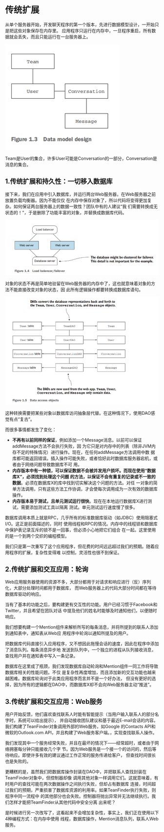 传统扩展
===================================================================================
从单个服务器开始，开发聊天程序的第一个版本，先进行数据模型设计，一开始只是把这些对象保存在内存里。
应用程序只运行在内存中，一旦程序重启，所有数据就会丢失，而且只能运行在一台服务器上。

![数据模型设计](img/5.png)

Team是User的集合，许多User可能是Conversation的一部分，Conversation是消息的集合。

## 1.传统扩展和持久性：一切移入数据库
接下来，我们在应用中引入数据库，并运行两台Web服务器，在Web服务器之前放置负载均衡器。因为不能仅仅
在内存中保存对象了，所以代码将变得更加复杂。如何保证两台服务器上的数据一致性？团队中有的人建议“我
们需要转换成无状态的！”，于是删除了功能丰富的对象，并替换成数据库代码。

![负载平衡器/容错](img/6.png)

对象的状态不再是简单地驻留在Web服务器的内存中了，这也就意味着对象的方法不能直接改变对象的状态，因
此所有逻辑操作都要转换成数据库语句。

![数据访问对象](img/7.png)

这种转换需要把某些对象以数据库访问抽象层代替。在这种情况下，使用DAO感觉有点“复古”。

而很多事情都发生了变化：
+ **不再有以前同样的保证**，例如添加一个Message消息。以前可以保证addMessage方法不会执行失败，因
为它只是对内存中的列表（除非JVM内存不足的特殊情况）进行操作。现在，在任何addMessage方法调用中数
据库都可能返回错误。插入操作可能失败，或者恰好此时数据库服务器宕机，或者由于网络问题导致数据库不可
用。
+ **内存版本中有一种锁，可以保证数据不会被并发用户损坏。而现在使用“数据库X”，必须找到处理这个问题
的方法，以保证不会有重复的记录或不一致的数据**。必须在数据库X的库中找到切实解决这个问题的方法。对任
一对象的简单方法调用，只有这些方法工作协调，才会使每次调用成为一次有效的数据库操作。
+ **内存版本易于测试，且单元测试运行很快**。现在在本地运行数据库X进行测试，需要添加测试工具以隔离
测试。单元测试运行速度慢了很多。

数据库调用本质上就是RPC，几乎所有的标准数据库驱动（如JDBC）使用阻塞式I/O。这正是前面描述的，同时
使用线程和RPC的情况。内存中的线程锁和数据库中保护表记录互斥的锁不是一回事，但必须小心地把它们组合
在一起。这里使用的是一个到两个交织的编程模型。

我们只是第一次重写了这个应用程序，但花费的时间远远超过我们的预期。随着应用程序的扩展，复杂性变得难
以控制，灵活性也很不到保证。

## 2.传统扩展和交互应用：轮询
Web应用服务器使用的资源不多，大部分都用于对请求和响应进行（反）序列化，大部分处理时间都用于数据库，
而Web服务器上的代码大部分时间都在等待数据库驱动的响应。

当有了基本的功能之后，要构建更有交互性的功能。用户已经习惯于Facebook和Twitter，并且希望在团队对话
中提及他们的姓名时能够及时通知他们，以便随时响应。

我们想要构建一个Mention组件来解析所写的每条消息，并将所提到的联系人添加到通知表中，通知表从Web应
用程序中轮询以通知所提及的用户。

把数据库代码直接引入应用程序，又不想因此拖慢会话的速度，因此在程序中添加了消息队列。每条消息异步地
发送到队列中，一个独立的进程从队列接收消息，查找用户并在通知表中写入一条记录。

数据库在这里成了瓶颈，我们发现数据库自动轮询和Mention组件一同工作将导致数据库相关的性能问题。不仅
是复杂性再度增加，而且添加新的交互功能也越来越困难。数据库轮询对于此类应用程序而言并不是一个好办法，
但没有更好的选择，因为所有的逻辑都在DAO中，而数据库X却不会向Web服务器主动“推送”。

## 3.传统扩展和交互应用：Web服务
用户开始反馈，他们喜欢查找联系人时能有智能提示（当用户输入联系人的部分名字时，系统可以给出提示），
并自动接收团队建议和基于最近E-mail会话的内容。我们构建了TeanFinder对象调用外部的Web服务，如Google
的Contacts API和微软的Outlook.com API，并且构建了Web服务客户端。，实现查找联系人操作。

我们发现其中一个服务经常失败，并且在最坏的情况下——经常超时，或者由于网络拥塞每分钟只能接收几个字
节。因为Web服务是一个接一个的访问的，然后等待响应。即使许多有效的建议通过工作正常的服务传递给客户，
但查找时间很长也是失败的。

更糟糕的是，虽然我们把数据库操作封装在DAO中，并把联系人查找封装在TeamFinder对象中，但控制器却像
调用其他对象一样调用它们。这就意味着，有时用户的查找可能在两次数据操作之间执行失败，但却占有数据库
连接，时间超过我们的预期，严重损害了数据库资源的利用率。如果TeanFinder执行失败，则程序中同一流程中
的其他部分也会失败。控制器将抛出异常并无法继续执行。我们怎样才能把TeamFinder从其他代码中安全分离
出来呢？

是时候进行另一次改写了，这看起来不会增加复杂性，事实上，我们正在使用以下4种编程方式：在内存中使用
线程，数据库操作，Mention消息队列，联系人Web服务。




